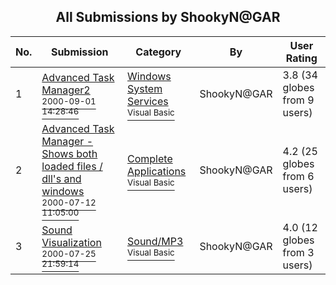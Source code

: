 ﻿<div align="center">

## All Submissions by ShookyN@GAR

</div>

No.  | Submission | Category | By   | User Rating
---- | ---------- | -------- | ---- | -----------
1 | [Advanced Task Manager2<br /><sup>2000-09-01 14:28:46</sup>](https://github.com/Planet-Source-Code/shookyn-gar-advanced-task-manager2__1-14899) | [Windows System Services<br /><sup>Visual Basic</sup>](../ByCategory/windows-system-services__1-35.md) | ShookyN@GAR | 3.8 (34 globes from 9 users)
2 | [Advanced Task Manager \- Shows both loaded files / dll's and windows<br /><sup>2000-07-12 11:05:00</sup>](https://github.com/Planet-Source-Code/shookyn-gar-advanced-task-manager-shows-both-loaded-files-dll-s-and-windows__1-9704) | [Complete Applications<br /><sup>Visual Basic</sup>](../ByCategory/complete-applications__1-27.md) | ShookyN@GAR | 4.2 (25 globes from 6 users)
3 | [Sound Visualization<br /><sup>2000-07-25 21:59:14</sup>](https://github.com/Planet-Source-Code/shookyn-gar-sound-visualization__1-10058) | [Sound/MP3<br /><sup>Visual Basic</sup>](../ByCategory/sound-mp3__1-45.md) | ShookyN@GAR | 4.0 (12 globes from 3 users)
